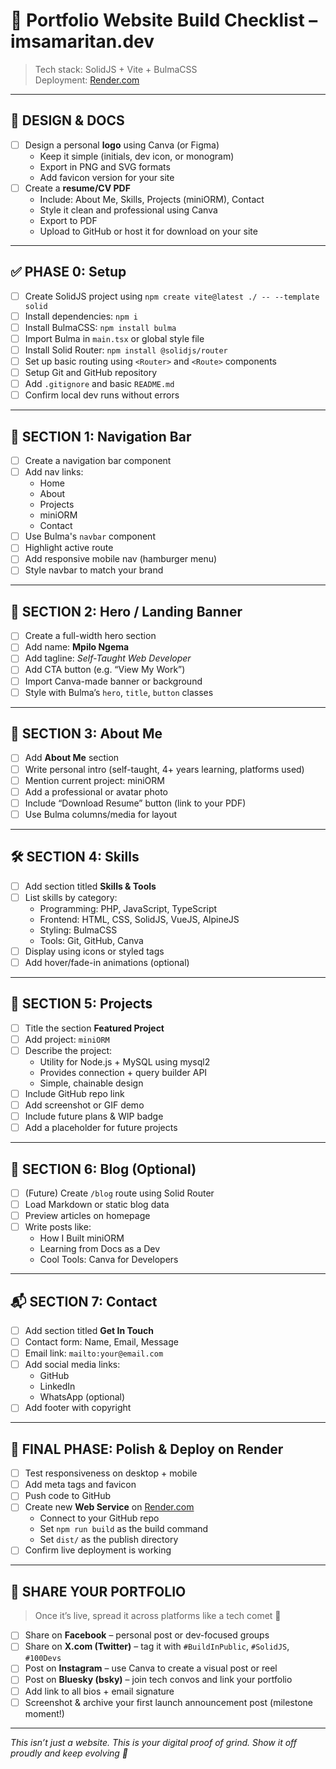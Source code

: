 # 🧠 Portfolio Website Build Checklist – imsamaritan.dev

> Tech stack: SolidJS + Vite + BulmaCSS  
> Deployment: [Render.com](https://render.com)

---

## 🎨 DESIGN & DOCS

- [ ] Design a personal **logo** using Canva (or Figma)
  - Keep it simple (initials, dev icon, or monogram)
  - Export in PNG and SVG formats
  - Add favicon version for your site
- [ ] Create a **resume/CV PDF**
  - Include: About Me, Skills, Projects (miniORM), Contact
  - Style it clean and professional using Canva
  - Export to PDF
  - Upload to GitHub or host it for download on your site

---

## ✅ PHASE 0: Setup

- [ ] Create SolidJS project using `npm create vite@latest ./ -- --template solid`
- [ ] Install dependencies: `npm i`
- [ ] Install BulmaCSS: `npm install bulma`
- [ ] Import Bulma in `main.tsx` or global style file
- [ ] Install Solid Router: `npm install @solidjs/router`
- [ ] Set up basic routing using `<Router>` and `<Route>` components
- [ ] Setup Git and GitHub repository
- [ ] Add `.gitignore` and basic `README.md`
- [ ] Confirm local dev runs without errors

---

## 🧭 SECTION 1: Navigation Bar

- [ ] Create a navigation bar component
- [ ] Add nav links:
  - Home
  - About
  - Projects
  - miniORM
  - Contact
- [ ] Use Bulma's `navbar` component
- [ ] Highlight active route
- [ ] Add responsive mobile nav (hamburger menu)
- [ ] Style navbar to match your brand

---

## 🧠 SECTION 2: Hero / Landing Banner

- [ ] Create a full-width hero section
- [ ] Add name: **Mpilo Ngema**
- [ ] Add tagline: _Self-Taught Web Developer_
- [ ] Add CTA button (e.g. “View My Work”)
- [ ] Import Canva-made banner or background
- [ ] Style with Bulma’s `hero`, `title`, `button` classes

---

## 👤 SECTION 3: About Me

- [ ] Add **About Me** section
- [ ] Write personal intro (self-taught, 4+ years learning, platforms used)
- [ ] Mention current project: miniORM
- [ ] Add a professional or avatar photo
- [ ] Include “Download Resume” button (link to your PDF)
- [ ] Use Bulma columns/media for layout

---

## 🛠️ SECTION 4: Skills

- [ ] Add section titled **Skills & Tools**
- [ ] List skills by category:
  - Programming: PHP, JavaScript, TypeScript
  - Frontend: HTML, CSS, SolidJS, VueJS, AlpineJS
  - Styling: BulmaCSS
  - Tools: Git, GitHub, Canva
- [ ] Display using icons or styled tags
- [ ] Add hover/fade-in animations (optional)

---

## 🚀 SECTION 5: Projects

- [ ] Title the section **Featured Project**
- [ ] Add project: `miniORM`
- [ ] Describe the project:
  - Utility for Node.js + MySQL using mysql2
  - Provides connection + query builder API
  - Simple, chainable design
- [ ] Include GitHub repo link
- [ ] Add screenshot or GIF demo
- [ ] Include future plans & WIP badge
- [ ] Add a placeholder for future projects

---

## 📝 SECTION 6: Blog (Optional)

- [ ] (Future) Create `/blog` route using Solid Router
- [ ] Load Markdown or static blog data
- [ ] Preview articles on homepage
- [ ] Write posts like:
  - How I Built miniORM
  - Learning from Docs as a Dev
  - Cool Tools: Canva for Developers

---

## 📬 SECTION 7: Contact

- [ ] Add section titled **Get In Touch**
- [ ] Contact form: Name, Email, Message
- [ ] Email link: `mailto:your@email.com`
- [ ] Add social media links:
  - GitHub
  - LinkedIn
  - WhatsApp (optional)
- [ ] Add footer with copyright

---

## 🔄 FINAL PHASE: Polish & Deploy on Render

- [ ] Test responsiveness on desktop + mobile
- [ ] Add meta tags and favicon
- [ ] Push code to GitHub
- [ ] Create new **Web Service** on [Render.com](https://render.com)
  - Connect to your GitHub repo
  - Set `npm run build` as the build command
  - Set `dist/` as the publish directory
- [ ] Confirm live deployment is working

---

## 📢 SHARE YOUR PORTFOLIO

> Once it’s live, spread it across platforms like a tech comet 🌠

- [ ] Share on **Facebook** – personal post or dev-focused groups
- [ ] Share on **X.com (Twitter)** – tag it with `#BuildInPublic`, `#SolidJS`, `#100Devs`
- [ ] Post on **Instagram** – use Canva to create a visual post or reel
- [ ] Post on **Bluesky (bsky)** – join tech convos and link your portfolio
- [ ] Add link to all bios + email signature
- [ ] Screenshot & archive your first launch announcement post (milestone moment!)

---

_This isn’t just a website. This is your *digital proof of grind.* Show it off proudly and keep evolving 🚀_
